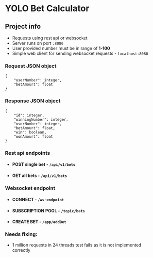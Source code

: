 # YOLO Bet Calculator
## Project info
- Requests using rest api or websocket
- Server runs on port `:8080`
- User provided number must be in range of **1-100**
- Simple web client for sending websocket requests - `localhost:8080`

### Request JSON object
```
{  
    "userNumber": integer,  
    "betAmount": float  
} 
```
### Response JSON object
```
{  
    "id": integer,
    "winningNumber": integer,
    "userNumber": integer,
    "betAmount": float,
    "win": boolean,
    "wonAmount": float
}
```

### Rest api endpoints
- #### POST single bet - ```/api/v1/bets``` 
- #### GET all bets - ```/api/v1/bets```

### Websocket endpoint
- #### CONNECT - ```/ws-endpoint```
- #### SUBSCRIPTION POOL - ```/topic/bets```
- #### CREATE BET - ```/app/addBet```

### Needs fixing:
- 1 million requests in 24 threads test fails as it is not implemented correctly